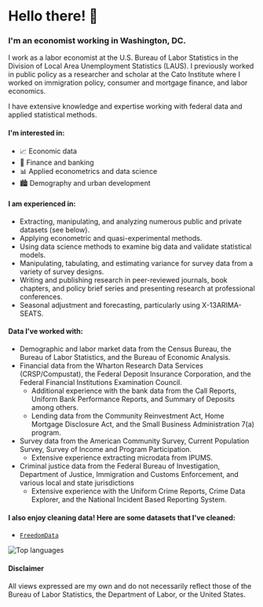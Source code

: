 # Hello there! 👋

### I'm an economist working in Washington, DC.

I work as a labor economist at the U.S. Bureau of Labor Statistics in the Division of Local Area Unemployment Statistics (LAUS). I previously worked in public policy as a researcher and scholar at the Cato Institute where I worked on immigration policy, consumer and mortgage finance, and labor economics.

I have extensive knowledge and expertise working with federal data and applied statistical methods.

#### I'm interested in:
- 📈 Economic data
- 💸 Finance and banking
- 📊 Applied econometrics and data science
- 🏙️ Demography and urban development

#### I am experienced in:

- Extracting, manipulating, and analyzing numerous public and private datasets (see below).
- Applying econometric and quasi-experimental methods.
- Using data science methods to examine big data and validate statistical models.
- Manipulating, tabulating, and estimating variance for survey data from a variety of survey designs.
- Writing and publishing research in peer-reviewed journals, book chapters, and policy brief series and presenting research at professional conferences.
- Seasonal adjustment and forecasting, particularly using X-13ARIMA-SEATS.

#### Data I've worked with:

- Demographic and labor market data from the Census Bureau, the Bureau of Labor Statistics, and the Bureau of Economic Analysis.
- Financial data from the Wharton Research Data Services (CRSP/Compustat), the Federal Deposit Insurance Corporation, and the Federal Financial Institutions Examination Council.
  - Additional experience with the bank data from the Call Reports, Uniform Bank Performance Reports, and Summary of Deposits among others.
  - Lending data from the Community Reinvestment Act, Home Mortgage Disclosure Act, and the Small Business Administration 7(a) program.
- Survey data from the American Community Survey, Current Population Survey, Survey of Income and Program Participation.
  - Extensive experience extracting microdata from IPUMS.
- Criminal justice data from the Federal Bureau of Investigation, Department of Justice, Immigration and Customs Enforcement, and various local and state jurisdictions
  - Extensive experience with the Uniform Crime Reports, Crime Data Explorer, and the National Incident Based Reporting System.

#### I also enjoy cleaning data! Here are some datasets that I've cleaned:
- [`FreedomData`](https://acforrester.github.io/FreedomData/)

![Top languages](https://github-readme-stats.vercel.app/api/top-langs/?username=acforrester&hide=html,jupyter%20notebook,JavaScript,SCSS,Less&layout=compact&langs_count=10)

#### Disclaimer
All views expressed are my own and do not necessarily reflect those of the Bureau of Labor Statistics, the Department of Labor, or the United States.

